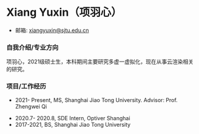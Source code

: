 # Xiang Yuxin（项羽心）
<!-- 其他信息也可 -->

* 邮箱: xiangyuxin@sjtu.edu.cn
<!-- * 手机: 13167261395 -->

### 自我介绍/专业方向
<!-- 主要介绍自身 -->
项羽心，2021级硕士生，本科期间主要研究多虚一虚拟化，现在从事云渲染相关的研究。

### 项目/工作经历
<!-- 教育经历、工作经历、项目经历等 -->

+ 2021- Present, MS, Shanghai Jiao Tong University. Advisor: Prof. Zhengwei Qi

* 2020.7- 2020.8, SDE Intern, Optiver Shanghai
* 2017-2021, BS, Shanghai Jiao Tong University

<!-- ### 论文（可选） -->
<!-- 论文 -->

<!-- ### 获奖情况（可选） -->
<!-- 奖学金 -->